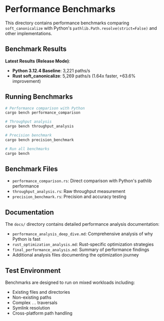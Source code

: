 # Performance Benchmarks

This directory contains performance benchmarks comparing `soft_canonicalize` with Python's `pathlib.Path.resolve(strict=False)` and other implementations.

## Benchmark Results

**Latest Results (Release Mode)**:
- **Python 3.12.4 Baseline**: 3,221 paths/s
- **Rust soft_canonicalize**: 5,269 paths/s (1.64x faster, +63.6% improvement)

## Running Benchmarks

```bash
# Performance comparison with Python
cargo bench performance_comparison

# Throughput analysis
cargo bench throughput_analysis

# Precision benchmark
cargo bench precision_benchmark

# Run all benchmarks
cargo bench
```

## Benchmark Files

- `performance_comparison.rs`: Direct comparison with Python's pathlib performance
- `throughput_analysis.rs`: Raw throughput measurement
- `precision_benchmark.rs`: Precision and accuracy testing

## Documentation

The `docs/` directory contains detailed performance analysis documentation:

- `performance_analysis_deep_dive.md`: Comprehensive analysis of why Python is fast
- `rust_optimization_analysis.md`: Rust-specific optimization strategies
- `final_performance_analysis.md`: Summary of performance findings
- Additional analysis files documenting the optimization journey

## Test Environment

Benchmarks are designed to run on mixed workloads including:
- Existing files and directories
- Non-existing paths
- Complex `..` traversals
- Symlink resolution
- Cross-platform path handling
